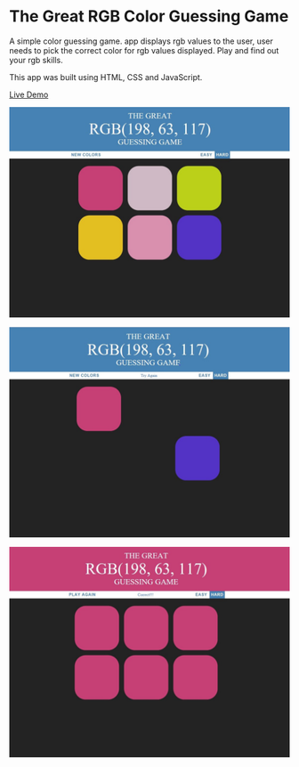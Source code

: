 # The Great RGB Color Guessing Game
A simple color guessing game. app displays rgb values to the user, user needs to pick the correct color for rgb values displayed. Play and find out your rgb skills. 

This app was built using HTML, CSS and JavaScript.

[Live Demo](https://dilanlivera.github.io/colorgame/)

![alt text](https://github.com/DilanLivera/colorgame/blob/master/img/colorgame.jpg)

![alt text](https://github.com/DilanLivera/colorgame/blob/master/img/colorgame-2.jpg)

![alt text](https://github.com/DilanLivera/colorgame/blob/master/img/colorgame-3.jpg)
